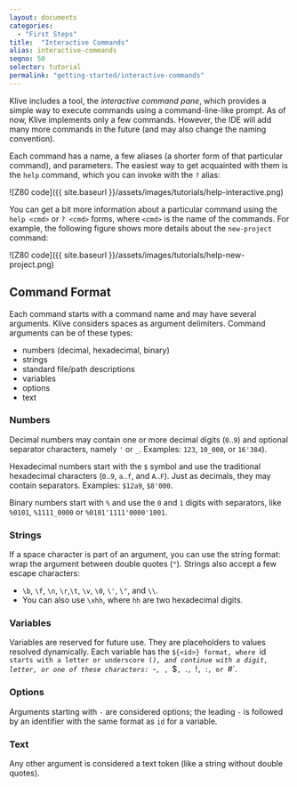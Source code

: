 ```yaml
---
layout: documents
categories: 
  - "First Steps"
title:  "Interactive Commands"
alias: interactive-commands
seqno: 50
selector: tutorial
permalink: "getting-started/interactive-commands"
---
```


Klive includes a tool, the *interactive command pane*, which provides a simple way to execute commands using a command-line-like prompt. As of now, Klive implements only a few commands. However, the IDE will add many more commands in the future (and may also change the naming convention).

Each command has a name, a few aliases (a shorter form of that particular command), and parameters. The easiest way to get acquainted with them is the `help` command, which you can invoke with the `?` alias:

![Z80 code]({{ site.baseurl }}/assets/images/tutorials/help-interactive.png)

You can get a bit more information about a particular command using the `help <cmd>` or `? <cmd>` forms, where `<cmd>` is the name of the commands. For example, the following figure shows more details about the `new-project` command:

![Z80 code]({{ site.baseurl }}/assets/images/tutorials/help-new-project.png)

## Command Format

Each command starts with a command name and may have several arguments. Klive considers spaces as argument delimiters.
Command arguments can be of these types:
- numbers (decimal, hexadecimal, binary)
- strings
- standard file/path descriptions
- variables
- options
- text

### Numbers

Decimal numbers may contain one or more decimal digits (`0`..`9`) and optional separator characters, namely `'` or `_`. Examples: `123`, `10_000`, or `16'384`).

Hexadecimal numbers start with the `$` symbol and use the traditional hexadecimal characters (`0`..`9`, `a`..`f`, and `A`..`F`).  Just as decimals, they may contain separators. Examples: `$12a9`, `$8'000`.

Binary numbers start with `%` and use the `0` and `1` digits with separators, like `%0101`, `%1111_0000` or `%0101'1111'0000'1001`.

### Strings

If a space character is part of an argument, you can use the string format: wrap the argument between double quotes (`"`). Strings also accept a few escape characters:
- `\b`, `\f`, `\n`, `\r`,`\t`, `\v`, `\0`, `\'`, `\"`, and `\\`.
- You can also use `\xhh`, where `hh` are two hexadecimal digits.

### Variables

Variables are reserved for future use. They are placeholders to values resolved dynamically. Each variable has the `${<id>} format, where `id` starts with a letter or underscore (`_`), and continue with a digit, letter, or one of these characters: `-`, `_`, `$`, `.`, `!`, `:`, or `#`.

### Options

Arguments starting with `-` are considered options; the leading `-` is followed by an identifier with the same format as `id` for a variable.

### Text

Any other argument is considered a text token (like a string without double quotes).

